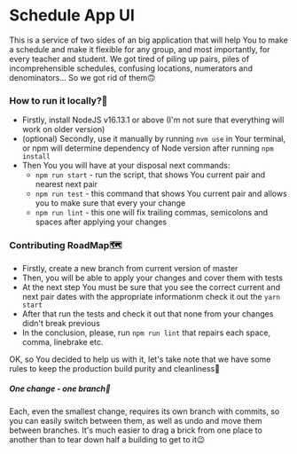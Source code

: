 # Schedule App UI

This is a service of two sides of an big application that will help You to make a schedule and make it flexible for any group, and most importantly, for every teacher and student. We got tired of piling up pairs, piles of incomprehensible schedules, confusing locations, numerators and denominators... So we got rid of them🙃

### How to run it locally?🤔

- Firstly, install NodeJS v16.13.1 or above (I'm not sure that everything will work on older version)
- (optional) Secondly, use it manually by running `nvm use` in Your terminal, or npm will determine dependency of Node version after running `npm install`
- Then You you will have at your disposal next commands:
  - `npm run start` - run the script, that shows You current pair and nearest next pair
  - `npm run test` - this command that shows You current pair and allows you to make sure that every your change
  - `npm run lint` - this one will fix trailing commas, semicolons and spaces after applying your changes


### Contributing RoadMap🗺️

- Firstly, create a new branch from current version of master
- Then, you will be able to apply your changes and cover them with tests
- At the next step You must be sure that you see the correct current and next pair dates with the appropriate informationm check it out the `yarn start`
- After that run the tests and check it out that none from your changes didn't break previous
- In the conclusion, please, run `npm run lint` that repairs each space, comma, linebrake etc.

OK, so You decided to help us with it, let's take note that we have some rules to keep the production build purity and cleanliness🙌

##### One change - one branch🌿

Each, even the smallest change, requires its own branch with commits, so you can easily switch between them, as well as undo and move them between branches. It's much easier to drag a brick from one place to another than to tear down half a building to get to it😉
